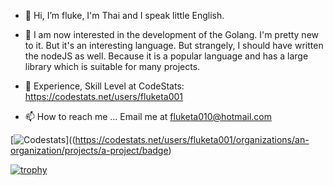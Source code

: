 - 👋 Hi, I’m fluke, I'm Thai and I speak little English.

- 👀 I am now interested in the development of the Golang. 
I'm pretty new to it. But it's an interesting language. But strangely, I should have written the nodeJS as well. 
Because it is a popular language and has a large library which is suitable for many projects.

- 💞️ Experience, Skill Level at CodeStats: https://codestats.net/users/fluketa001
- 📫 How to reach me ... Email me at fluketa010@hotmail.com
<!---
fluketa001/fluketa001 is a ✨ special ✨ repository because its `README.md` (this file) appears on your GitHub profile.
You can click the Preview link to take a look at your changes.
--->

[![Codestats](https://codestats.net/users/fluketa001/organizations/an-organization/projects/a-project/badge)]((https://codestats.net/users/fluketa001/organizations/an-organization/projects/a-project/badge)

[![trophy](https://github-profile-trophy.vercel.app/?username=fluketa001)](https://github.com/ryo-ma/github-profile-trophy)
